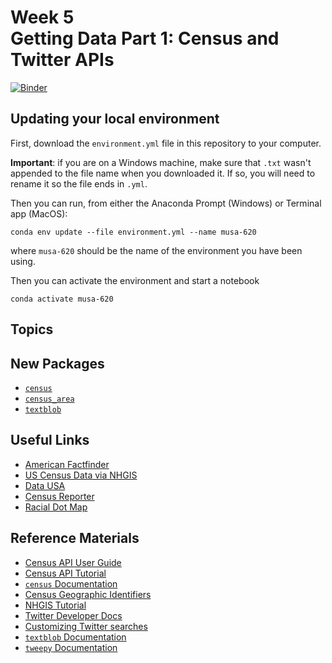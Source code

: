 # Week 5<br>Getting Data Part 1: Census and Twitter APIs

[![Binder](https://mybinder.org/badge_logo.svg)](https://mybinder.org/v2/gh/MUSA-620-Spring-2019/week-5/master?filepath=lecture-5.ipynb)

## Updating your local environment

First, download the `environment.yml` file in this repository to your computer.

**Important**: if you are on a Windows machine, make sure that `.txt` wasn't appended to the file name when you downloaded it. If so, you will need to rename it so the file ends in `.yml`.

Then you can run, from either the Anaconda Prompt (Windows) or Terminal app (MacOS):

```
conda env update --file environment.yml --name musa-620
```

where `musa-620` should be the name of the environment you have been using.

Then you can activate the environment and start a notebook

```
conda activate musa-620
```

## Topics

## New Packages

- [`census`](https://github.com/datamade/census)
- [`census_area`](https://github.com/datamade/census_area)
- [`textblob`](https://github.com/sloria/textblob)

## Useful Links

- [American Factfinder](https://factfinder.census.gov)
- [US Census Data via NHGIS](https://www.nhgis.org/)
- [Data USA](https://datausa.io/)
- [Census Reporter](https://censusreporter.org/)
- [Racial Dot Map](https://demographics.coopercenter.org/Racial-Dot-Map)

## Reference Materials

- [Census API User Guide](https://www.census.gov/data/developers/guidance/api-user-guide.html)
- [Census API Tutorial](https://www.census.gov/content/dam/Census/programs-surveys/acs/guidance/training-presentations/20180614_API.pdf)
- [`census` Documentation](https://github.com/datamade/census/blob/master/README.rst)
- [Census Geographic Identifiers](https://www.census.gov/geo/reference/geoidentifiers.html)
- [NHGIS Tutorial](https://www.nhgis.org/sites/www.nhgis.org/files/using_the_nhgis_data_finder.pdf)
- [Twitter Developer Docs](https://developer.twitter.com/en/docs/basics/getting-started)
- [Customizing Twitter searches](https://developer.twitter.com/en/docs/tweets/rules-and-filtering/overview/standard-operators)
- [`textblob` Documentation](https://textblob.readthedocs.io/)
- [`tweepy` Documentation](https://tweepy.readthedocs.io/)
